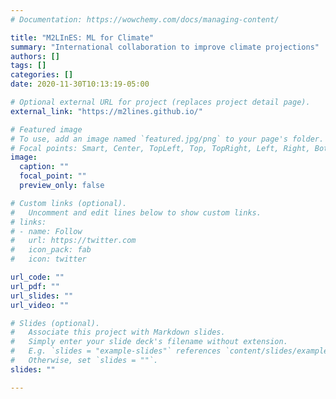 ```yaml
---
# Documentation: https://wowchemy.com/docs/managing-content/

title: "M2LInES: ML for Climate"
summary: "International collaboration to improve climate projections"
authors: []
tags: []
categories: []
date: 2020-11-30T10:13:19-05:00

# Optional external URL for project (replaces project detail page).
external_link: "https://m2lines.github.io/"

# Featured image
# To use, add an image named `featured.jpg/png` to your page's folder.
# Focal points: Smart, Center, TopLeft, Top, TopRight, Left, Right, BottomLeft, Bottom, BottomRight.
image:
  caption: ""
  focal_point: ""
  preview_only: false

# Custom links (optional).
#   Uncomment and edit lines below to show custom links.
# links:
# - name: Follow
#   url: https://twitter.com
#   icon_pack: fab
#   icon: twitter

url_code: ""
url_pdf: ""
url_slides: ""
url_video: ""

# Slides (optional).
#   Associate this project with Markdown slides.
#   Simply enter your slide deck's filename without extension.
#   E.g. `slides = "example-slides"` references `content/slides/example-slides.md`.
#   Otherwise, set `slides = ""`.
slides: ""

---
```

